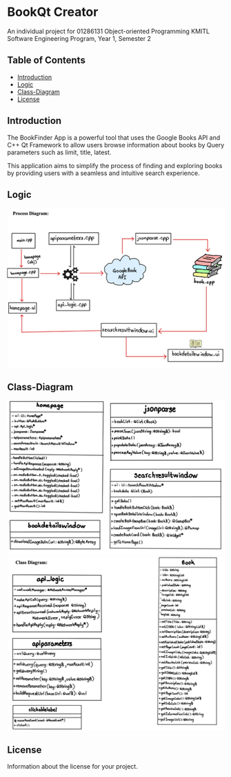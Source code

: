 # BookQt Creator

An individual project for 01286131 Object-oriented Programming KMITL
Software Engineering Program, Year 1, Semester 2

## Table of Contents

- [Introduction](#introduction)
- [Logic](#logic)
- [Class-Diagram](#class-diagram)
- [License](#license)

## Introduction


The BookFinder App is a powerful tool that uses the Google Books API and C++ Qt Framework to allow users browse information about books by Query parameters such as limit, title, latest. 

This application aims to simplify the process of finding and exploring books by providing users with a seamless and intuitive search experience.



## Logic

![Alt text](image-1.png)

## Class-Diagram

![Alt text](<Screenshot 2566-11-23 at 01.54.09.png>) ![Alt text](<Screenshot 2566-11-23 at 01.54.04.png>)

## License

Information about the license for your project.
